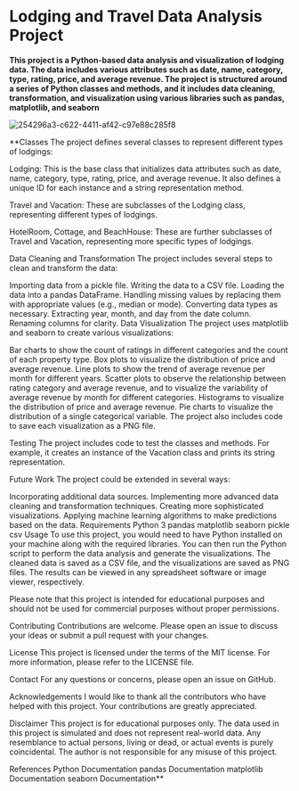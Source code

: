 # Lodging and Travel Data Analysis Project
 **This project is a Python-based data analysis and visualization of lodging data. The data includes various attributes such as date, name, category, type, rating, price, and average revenue. The project is structured around a series of Python classes and methods, and it includes data cleaning, transformation, and visualization using various libraries such as pandas, matplotlib, and seaborn**

 ![254296a3-c622-4411-af42-c97e88c285f8](https://github.com/rbhardwaj2186/Lodging-and-Travel-Data-Analysis-Project/assets/143745073/b8b34aae-cae1-4708-a6af-d4ea49ee22f5)

 **Classes
The project defines several classes to represent different types of lodgings:

Lodging: This is the base class that initializes data attributes such as date, name, category, type, rating, price, and average revenue. It also defines a unique ID for each instance and a string representation method.

Travel and Vacation: These are subclasses of the Lodging class, representing different types of lodgings.

HotelRoom, Cottage, and BeachHouse: These are further subclasses of Travel and Vacation, representing more specific types of lodgings.

Data Cleaning and Transformation
The project includes several steps to clean and transform the data:

Importing data from a pickle file.
Writing the data to a CSV file.
Loading the data into a pandas DataFrame.
Handling missing values by replacing them with appropriate values (e.g., median or mode).
Converting data types as necessary.
Extracting year, month, and day from the date column.
Renaming columns for clarity.
Data Visualization
The project uses matplotlib and seaborn to create various visualizations:

Bar charts to show the count of ratings in different categories and the count of each property type.
Box plots to visualize the distribution of price and average revenue.
Line plots to show the trend of average revenue per month for different years.
Scatter plots to observe the relationship between rating category and average revenue, and to visualize the variability of average revenue by month for different categories.
Histograms to visualize the distribution of price and average revenue.
Pie charts to visualize the distribution of a single categorical variable.
The project also includes code to save each visualization as a PNG file.

Testing
The project includes code to test the classes and methods. For example, it creates an instance of the Vacation class and prints its string representation.

Future Work
The project could be extended in several ways:

Incorporating additional data sources.
Implementing more advanced data cleaning and transformation techniques.
Creating more sophisticated visualizations.
Applying machine learning algorithms to make predictions based on the data.
Requirements
Python 3
pandas
matplotlib
seaborn
pickle
csv
Usage
To use this project, you would need to have Python installed on your machine along with the required libraries. You can then run the Python script to perform the data analysis and generate the visualizations. The cleaned data is saved as a CSV file, and the visualizations are saved as PNG files. The results can be viewed in any spreadsheet software or image viewer, respectively.

Please note that this project is intended for educational purposes and should not be used for commercial purposes without proper permissions.

Contributing
Contributions are welcome. Please open an issue to discuss your ideas or submit a pull request with your changes.

License
This project is licensed under the terms of the MIT license. For more information, please refer to the LICENSE file.

Contact
For any questions or concerns, please open an issue on GitHub.

Acknowledgements
I would like to thank all the contributors who have helped with this project. Your contributions are greatly appreciated.

Disclaimer
This project is for educational purposes only. The data used in this project is simulated and does not represent real-world data. Any resemblance to actual persons, living or dead, or actual events is purely coincidental. The author is not responsible for any misuse of this project.

References
Python Documentation
pandas Documentation
matplotlib Documentation
seaborn Documentation**

